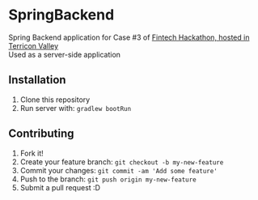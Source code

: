 # SpringBackend

Spring Backend application for Case #3 of [Fintech Hackathon, hosted in Terricon Valley](https://terricon.kz/ru/hackathon)  
Used as a server-side application

## Installation

1. Clone this repository
2. Run server with:
   `gradlew bootRun`

## Contributing

1. Fork it!
2. Create your feature branch: `git checkout -b my-new-feature`
3. Commit your changes: `git commit -am 'Add some feature'`
4. Push to the branch: `git push origin my-new-feature`
5. Submit a pull request :D

